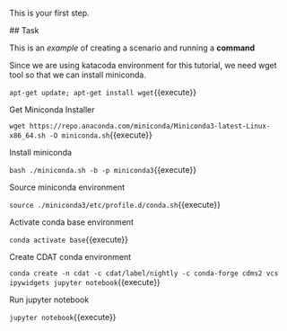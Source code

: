 This is your first step.

## Task

This is an _example_ of creating a scenario and running a **command**

Since we are using katacoda environment for this tutorial, we need wget tool so that we can install miniconda.

`apt-get update; apt-get install wget`{{execute}}

Get Miniconda Installer

`wget https://repo.anaconda.com/miniconda/Miniconda3-latest-Linux-x86_64.sh -O miniconda.sh`{{execute}}

Install miniconda

`bash ./miniconda.sh -b -p miniconda3`{{execute}}

Source miniconda environment

`source ./miniconda3/etc/profile.d/conda.sh`{{execute}}

Activate conda base environment

`conda activate base`{{execute}}

Create CDAT conda environment

`conda create -n cdat -c cdat/label/nightly -c conda-forge cdms2 vcs ipywidgets jupyter notebook`{{execute}}

Run jupyter notebook

`jupyter notebook`{{execute}}
